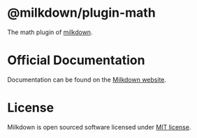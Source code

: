 # @milkdown/plugin-math

The math plugin of [milkdown](https://milkdown.dev).

# Official Documentation

Documentation can be found on the [Milkdown website](https://milkdown.dev/plugin-math).

# License

Milkdown is open sourced software licensed under [MIT license](https://github.com/Saul-Mirone/milkdown/blob/main/LICENSE).
